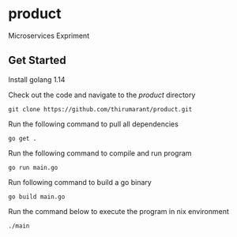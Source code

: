 # product
Microservices Expriment

## Get Started

Install golang 1.14

Check out the code and navigate to the *product* directory
```
git clone https://github.com/thirumarant/product.git
```

Run the following command to pull all dependencies
```
go get .
```

Run the following command to compile and run program
```
go run main.go
```

Run following command to build a go binary
```
go build main.go
```

Run the command below to execute the program in nix environment
```
./main
```
